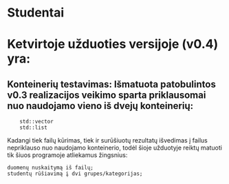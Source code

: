 # Studentai

# Ketvirtoje užduoties versijoje (v0.4) yra:

## Konteinerių testavimas: Išmatuota patobulintos v0.3 realizacijos veikimo sparta priklausomai nuo naudojamo vieno iš dvejų konteinerių: 
        std::vector
        std::list


Kadangi tiek failų kūrimas, tiek ir surūšiuotų rezultatų išvedimas į failus nepriklauso nuo naudojamo konteinerio, todėl šioje užduotyje reiktų matuoti tik šiuos programoje atliekamus žingsnius:

    duomenų nuskaitymą iš failų;
    studentų rūšiavimą į dvi grupes/kategorijas;


